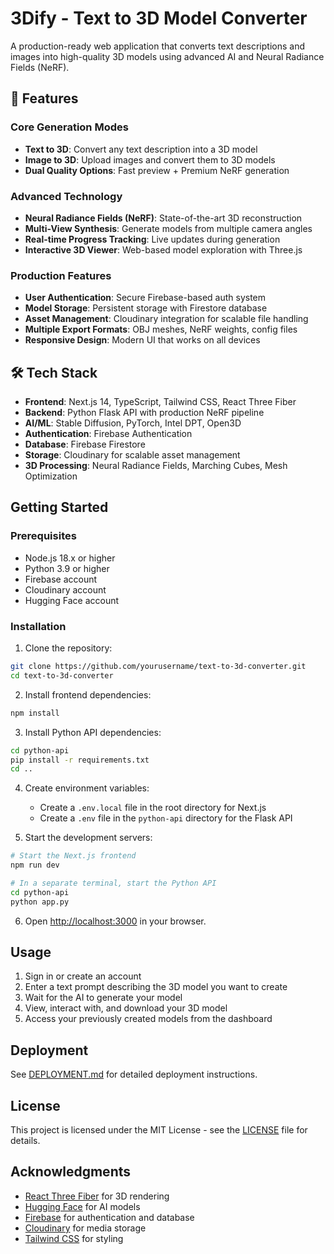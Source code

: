 # 3Dify - Text to 3D Model Converter

A production-ready web application that converts text descriptions and images into high-quality 3D models using advanced AI and Neural Radiance Fields (NeRF).

## 🚀 Features

### **Core Generation Modes**
- **Text to 3D**: Convert any text description into a 3D model
- **Image to 3D**: Upload images and convert them to 3D models
- **Dual Quality Options**: Fast preview + Premium NeRF generation

### **Advanced Technology**
- **Neural Radiance Fields (NeRF)**: State-of-the-art 3D reconstruction
- **Multi-View Synthesis**: Generate models from multiple camera angles
- **Real-time Progress Tracking**: Live updates during generation
- **Interactive 3D Viewer**: Web-based model exploration with Three.js

### **Production Features**
- **User Authentication**: Secure Firebase-based auth system
- **Model Storage**: Persistent storage with Firestore database
- **Asset Management**: Cloudinary integration for scalable file handling
- **Multiple Export Formats**: OBJ meshes, NeRF weights, config files
- **Responsive Design**: Modern UI that works on all devices

## 🛠 Tech Stack

- **Frontend**: Next.js 14, TypeScript, Tailwind CSS, React Three Fiber
- **Backend**: Python Flask API with production NeRF pipeline
- **AI/ML**: Stable Diffusion, PyTorch, Intel DPT, Open3D
- **Authentication**: Firebase Authentication
- **Database**: Firebase Firestore
- **Storage**: Cloudinary for scalable asset management
- **3D Processing**: Neural Radiance Fields, Marching Cubes, Mesh Optimization

## Getting Started

### Prerequisites

- Node.js 18.x or higher
- Python 3.9 or higher
- Firebase account
- Cloudinary account
- Hugging Face account

### Installation

1. Clone the repository:

```bash
git clone https://github.com/yourusername/text-to-3d-converter.git
cd text-to-3d-converter
```

2. Install frontend dependencies:

```bash
npm install
```

3. Install Python API dependencies:

```bash
cd python-api
pip install -r requirements.txt
cd ..
```

4. Create environment variables:

   - Create a `.env.local` file in the root directory for Next.js
   - Create a `.env` file in the `python-api` directory for the Flask API

5. Start the development servers:

```bash
# Start the Next.js frontend
npm run dev

# In a separate terminal, start the Python API
cd python-api
python app.py
```

6. Open [http://localhost:3000](http://localhost:3000) in your browser.

## Usage

1. Sign in or create an account
2. Enter a text prompt describing the 3D model you want to create
3. Wait for the AI to generate your model
4. View, interact with, and download your 3D model
5. Access your previously created models from the dashboard

## Deployment

See [DEPLOYMENT.md](DEPLOYMENT.md) for detailed deployment instructions.

## License

This project is licensed under the MIT License - see the [LICENSE](LICENSE) file for details.

## Acknowledgments

- [React Three Fiber](https://github.com/pmndrs/react-three-fiber) for 3D rendering
- [Hugging Face](https://huggingface.co/) for AI models
- [Firebase](https://firebase.google.com/) for authentication and database
- [Cloudinary](https://cloudinary.com/) for media storage
- [Tailwind CSS](https://tailwindcss.com/) for styling
